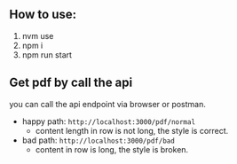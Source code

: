 ## How to use:

1. nvm use
2. npm i
3. npm run start

## Get pdf by call the api 
you can call the api endpoint via browser or postman.

+ happy path: `http://localhost:3000/pdf/normal`
  + content length in row is not long, the style is correct.
+ bad path: `http://localhost:3000/pdf/bad`
  + content in row is long, the style is broken.
